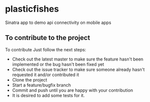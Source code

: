 # plasticfishes

Sinatra app to demo api connectivity on mobile apps

## To contribute to the project

To contribute Just follow the next steps:

* Check out the latest master to make sure the feature hasn't been implemented or the bug hasn't been fixed yet
* Check out the issue tracker to make sure someone already hasn't requested it and/or contributed it
* Clone the project
* Start a feature/bugfix branch
* Commit and push until you are happy with your contribution
* It is desired to add some tests for it.
